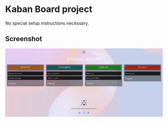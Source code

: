 # Kaban Board project

No special setup instructions necessary.

## Screenshot

![App](https://raw.githubusercontent.com/dwilsonstudios/kanban-board/main/Screenshot%202023-03-08%20at%2010.22.22%20AM.png)
